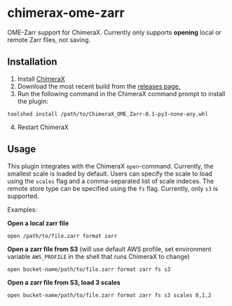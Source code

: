 # chimerax-ome-zarr
OME-Zarr support for ChimeraX. Currently only supports **opening** local or remote Zarr files, not saving.

## Installation

1. Install [ChimeraX](https://www.cgl.ucsf.edu/chimerax/download.html)
2. Download the most recent build from the [releases page.]()
3. Run the following command in the ChimeraX command prompt to install the plugin:
```
toolshed install /path/to/ChimeraX_OME_Zarr-0.1-py3-none-any.whl
```
4. Restart ChimeraX

## Usage

This plugin integrates with the ChimeraX `open`-command. Currently, the smallest scale is loaded by default. 
Users can specify the scale to load using the `scales` flag and a comma-separated list of scale indeces. The remote store
type can be specified using the `fs` flag. Currently, only `s3` is supported.

Examples:

**Open a local zarr file**
```
open /path/to/file.zarr format zarr
```

**Open a zarr file from S3** (will use default AWS profile, set environment variable `AWS_PROFILE` in the shell that runs
ChimeraX to change)
```
open bucket-name/path/to/file.zarr format zarr fs s3
```

**Open a zarr file from S3, load 3 scales** 
```
open bucket-name/path/to/file.zarr format zarr fs s3 scales 0,1,2
```
